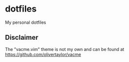 # dotfiles
My personal dotfiles

## Disclaimer
The "vacme.vim" theme is not my own and can be found at https://github.com/olivertaylor/vacme
